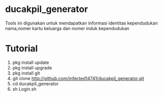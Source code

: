# ducakpil_generator

Tools ini digunakan untuk mendapatkan informasi 
identitas kependudukan nama,nomer kartu keluarga
dan nomer induk kependudukan

# Tutorial

1. pkg install update
2. pkg install upgrade
3. pkg install git
4. git clone http://github.com/infected14741/ducakpil_generator.git
5. cd ducakpil_generator
6. sh Login.sh


